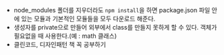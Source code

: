- node_modules 폴더를 지우더라도 ```npm install```을 하면 package.json 파일 안에 있는 모듈과 기본적인 모듈들을 모두 다운로드 해준다.
- 생성자를 private으로 만들어 외부에서 class를 만들지 못하게 할 수 있다. 객체가 필요없을 때 사용한다.(예 : math 클래스)
- 클린코드, 디자인패턴 책 꼭 공부하기